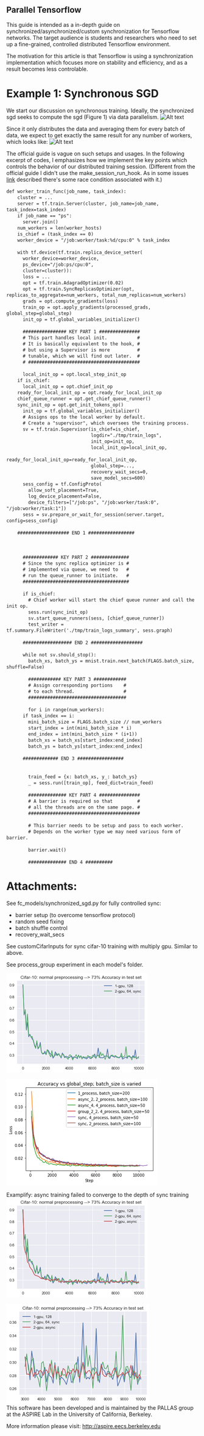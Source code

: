 ## Parallel Tensorflow

This guide is intended as a in-depth guide on synchronized/asynchronized/custom synchronization for Tensorflow networks. The target audience is students and researchers who need to set up a fine-grained, controlled distributed Tensorflow environment. 

The motivation for this article is that Tensorflow is using a synchronization implementation which focuses more on stability and efficiency, and as a result becomes less controlable. 

# Example 1: Synchronous SGD

We start our discussion on synchronous training. Ideally, the synchronized sgd seeks to compute the sgd (Figure 1) via data parallelism. 
![Alt text](./parallet_tf/sgd.png?raw=true "Figure 1")

Since it only distributes the data and averaging them for every batch of data, we expect to get exactly the same result for any number of workers, which looks like:
![Alt text](./parallet_tf/sync_mnist.png?raw=true "Figure 1")

The official guide is vague on such setups and usages. In the following excerpt of codes, I emphasizes how we implement the key points which controls the behavior of our distributed training session. (Different from the official guide I didn't use the make_session_run_hook. As in some issues [link](https://github.com/tensorflow/tensorflow/issues/7970) described there's some race condition associated with it.)

```
def worker_train_func(job_name, task_index):
	cluster = ...
	server = tf.train.Server(cluster, job_name=job_name, task_index=task_index)
	if job_name == "ps":
	  server.join()
	num_workers = len(worker_hosts)
	is_chief = (task_index == 0)
	worker_device = "/job:worker/task:%d/cpu:0" % task_index

	with tf.device(tf.train.replica_device_setter(
	  worker_device=worker_device,
	  ps_device="/job:ps/cpu:0",
	  cluster=cluster)):
	  loss = ...
	  opt = tf.train.AdagradOptimizer(0.02)
	  opt = tf.train.SyncReplicasOptimizer(opt, replicas_to_aggregate=num_workers, total_num_replicas=num_workers)
	  grads = opt.compute_gradients(loss)
	  train_op = opt.apply_gradients(processed_grads, global_step=global_step)
	  init_op = tf.global_variables_initializer()

	  ################ KEY PART 1 ###############
	  # This part handles local init.           #
	  # It is basically equivalent to the hook, #
	  # but using a Supervisor is more          #
 	  # tunable, which we will find out later.  #
	  # #########################################

	  local_init_op = opt.local_step_init_op
    if is_chief:
      local_init_op = opt.chief_init_op
    ready_for_local_init_op = opt.ready_for_local_init_op
    chief_queue_runner = opt.get_chief_queue_runner()
    sync_init_op = opt.get_init_tokens_op()
	  init_op = tf.global_variables_initializer()
	  # Assigns ops to the local worker by default.
	  # Create a "supervisor", which oversees the training process.
	  sv = tf.train.Supervisor(is_chief=is_chief,
	                           logdir="./tmp/train_logs",
	                           init_op=init_op,
	                           local_init_op=local_init_op,
	                           ready_for_local_init_op=ready_for_local_init_op,
	                           global_step=...,
	                           recovery_wait_secs=0,
	                           save_model_secs=600)
	  sess_config = tf.ConfigProto(
	    allow_soft_placement=True,
	    log_device_placement=False,
	    device_filters=["/job:ps", "/job:worker/task:0", "/job:worker/task:1"])
	  sess = sv.prepare_or_wait_for_session(server.target, config=sess_config)

    ################### END 1 #################



	  ############# KEY PART 2 ##############
	  # Since the sync replica optimizer is #
	  # implemented via queue, we need to   #
	  # run the queue_runner to initiate.   #
 	  #######################################

	  if is_chief:
	    # Chief worker will start the chief queue runner and call the init op.
	    sess.run(sync_init_op)
	    sv.start_queue_runners(sess, [chief_queue_runner])
	    test_writer = tf.summary.FileWriter('./tmp/train_logs_summary', sess.graph)

	  ################## END 2 ###################

	  while not sv.should_stop():
	    batch_xs, batch_ys = mnist.train.next_batch(FLAGS.batch_size, shuffle=False)

	    ############ KEY PART 3 ############
	    # Assign corresponding portions    #
	    # to each thread.                  #
	    ####################################

	    for i in range(num_workers):
      if task_index == i:
        mini_batch_size = FLAGS.batch_size // num_workers
        start_index = int(mini_batch_size * i)
        end_index = int(mini_batch_size * (i+1))
        batch_xs = batch_xs[start_index:end_index]
        batch_ys = batch_ys[start_index:end_index]

      ############# END 3 #################

	    
	    train_feed = {x: batch_xs, y_: batch_ys}
	    _ = sess.run([train_op], feed_dict=train_feed)

	    ############## KEY PART 4 ###############
	    # A barrier is required so that         #
	    # all the threads are on the same page. #
	    #########################################

	    # This barrier needs to be setup and pass to each worker.
	    # Depends on the worker type we may need various form of barrier.

	    barrier.wait()

	    ############## END 4 ##########

```





# Attachments: 
See fc_models/synchronized_sgd.py for fully controlled sync:
  - barrier setup (to overcome tensorflow protocol)
  - random seed fixing
  - batch shuffle control
  - recovery_wait_secs
  
See customCifarInputs for sync cifar-10 training with multiply gpu. Similar to above.

See process_group experiment in each model's folder.

![Alt text](./parallel_tf/sync_cifar10_naive_cnn.png?raw=true "Cifar-10 sync training")

![Alt text](./parallel_tf/async_sync_group_conv.png?raw=true "Title")

Examplify: async training failed to converge to the depth of sync training
![Alt text](./parallel_tf/sync_async_cifar10.png?raw=true "Title")

![Alt text](./parallel_tf/convergence_depth.png?raw=true "Convergence level in detail")  
This software has been developed and is maintained by the PALLAS group  
at the ASPIRE Lab in the University of California, Berkeley.

More information please visit: 
http://aspire.eecs.berkeley.edu